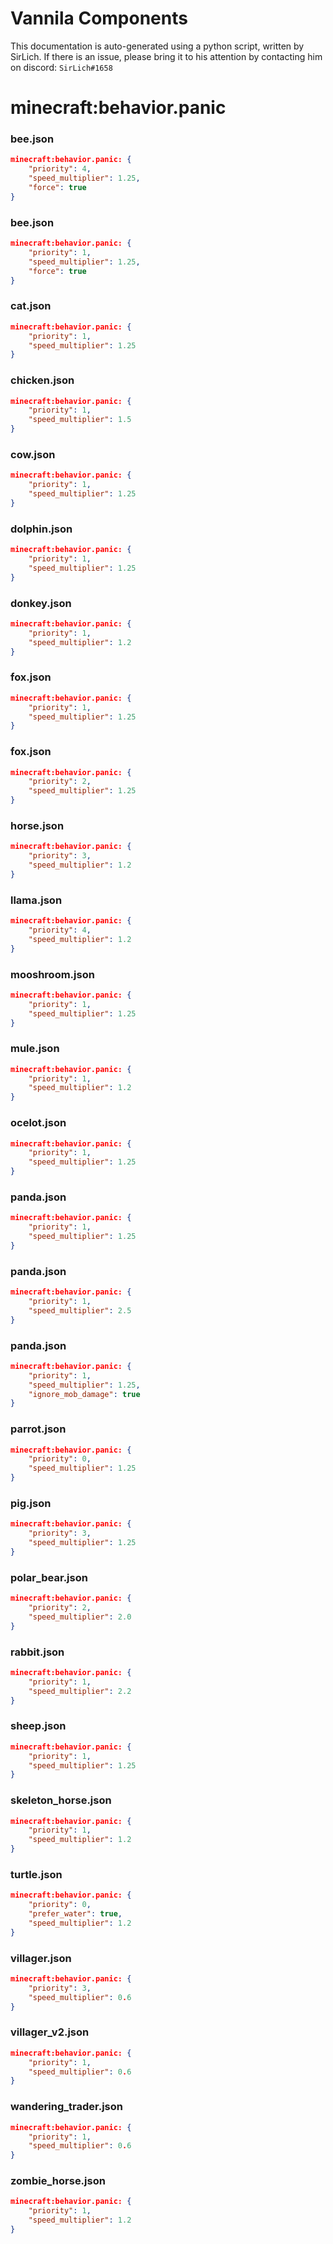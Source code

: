 # Vannila Components
This documentation is auto-generated using a python script, written by SirLich. If there is an issue, please bring it to his attention by contacting him on discord: `SirLich#1658`

# minecraft:behavior.panic
### bee.json
```JSON
minecraft:behavior.panic: {
    "priority": 4,
    "speed_multiplier": 1.25,
    "force": true
}
```

### bee.json
```JSON
minecraft:behavior.panic: {
    "priority": 1,
    "speed_multiplier": 1.25,
    "force": true
}
```

### cat.json
```JSON
minecraft:behavior.panic: {
    "priority": 1,
    "speed_multiplier": 1.25
}
```

### chicken.json
```JSON
minecraft:behavior.panic: {
    "priority": 1,
    "speed_multiplier": 1.5
}
```

### cow.json
```JSON
minecraft:behavior.panic: {
    "priority": 1,
    "speed_multiplier": 1.25
}
```

### dolphin.json
```JSON
minecraft:behavior.panic: {
    "priority": 1,
    "speed_multiplier": 1.25
}
```

### donkey.json
```JSON
minecraft:behavior.panic: {
    "priority": 1,
    "speed_multiplier": 1.2
}
```

### fox.json
```JSON
minecraft:behavior.panic: {
    "priority": 1,
    "speed_multiplier": 1.25
}
```

### fox.json
```JSON
minecraft:behavior.panic: {
    "priority": 2,
    "speed_multiplier": 1.25
}
```

### horse.json
```JSON
minecraft:behavior.panic: {
    "priority": 3,
    "speed_multiplier": 1.2
}
```

### llama.json
```JSON
minecraft:behavior.panic: {
    "priority": 4,
    "speed_multiplier": 1.2
}
```

### mooshroom.json
```JSON
minecraft:behavior.panic: {
    "priority": 1,
    "speed_multiplier": 1.25
}
```

### mule.json
```JSON
minecraft:behavior.panic: {
    "priority": 1,
    "speed_multiplier": 1.2
}
```

### ocelot.json
```JSON
minecraft:behavior.panic: {
    "priority": 1,
    "speed_multiplier": 1.25
}
```

### panda.json
```JSON
minecraft:behavior.panic: {
    "priority": 1,
    "speed_multiplier": 1.25
}
```

### panda.json
```JSON
minecraft:behavior.panic: {
    "priority": 1,
    "speed_multiplier": 2.5
}
```

### panda.json
```JSON
minecraft:behavior.panic: {
    "priority": 1,
    "speed_multiplier": 1.25,
    "ignore_mob_damage": true
}
```

### parrot.json
```JSON
minecraft:behavior.panic: {
    "priority": 0,
    "speed_multiplier": 1.25
}
```

### pig.json
```JSON
minecraft:behavior.panic: {
    "priority": 3,
    "speed_multiplier": 1.25
}
```

### polar_bear.json
```JSON
minecraft:behavior.panic: {
    "priority": 2,
    "speed_multiplier": 2.0
}
```

### rabbit.json
```JSON
minecraft:behavior.panic: {
    "priority": 1,
    "speed_multiplier": 2.2
}
```

### sheep.json
```JSON
minecraft:behavior.panic: {
    "priority": 1,
    "speed_multiplier": 1.25
}
```

### skeleton_horse.json
```JSON
minecraft:behavior.panic: {
    "priority": 1,
    "speed_multiplier": 1.2
}
```

### turtle.json
```JSON
minecraft:behavior.panic: {
    "priority": 0,
    "prefer_water": true,
    "speed_multiplier": 1.2
}
```

### villager.json
```JSON
minecraft:behavior.panic: {
    "priority": 3,
    "speed_multiplier": 0.6
}
```

### villager_v2.json
```JSON
minecraft:behavior.panic: {
    "priority": 1,
    "speed_multiplier": 0.6
}
```

### wandering_trader.json
```JSON
minecraft:behavior.panic: {
    "priority": 1,
    "speed_multiplier": 0.6
}
```

### zombie_horse.json
```JSON
minecraft:behavior.panic: {
    "priority": 1,
    "speed_multiplier": 1.2
}
```

